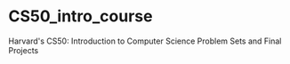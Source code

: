 # CS50_intro_course
Harvard's CS50: Introduction to Computer Science Problem Sets and Final Projects 
